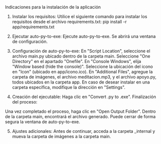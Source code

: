 Indicaciones para la instalación de la aplicación

1. Instalar los requisitos: Utilice el siguiente comando para instalar los requisitos desde el archivo requirements.txt:
pip install -r app/requirements.txt

2. Ejecutar auto-py-to-exe:
Ejecute auto-py-to-exe.
Se abrirá una ventana de configuración.

3. Configuración de auto-py-to-exe:
En "Script Location", seleccione el archivo main.py ubicado dentro de la carpeta main.
Seleccione "One Directory" en el apartado "Onefile".
En "Console Windows", elija "Window based (hide the console)".
Seleccione la ubicación del icono en "Icon" (ubicado en app/icono.ico).
En "Additional Files", agregue la carpeta de imágenes, el archivo meditacion.mp3, y el archivo apoyo.py, todos ubicados en la carpeta app.
En caso de desear instalar en una carpeta específica, modifique la dirección en "Settings".

4. Creación del ejecutable:
Haga clic en "Convert .py to .exe".
Finalización del proceso:

Una vez completado el proceso, haga clic en "Open Output Folder".
Dentro de la carpeta main, encontrará el archivo generado. Puede cerrar de forma segura la ventana de auto-py-to-exe.

5. Ajustes adicionales:
Antes de continuar, acceda a la carpeta _internal y mueva la carpeta de imágenes a la carpeta main.
